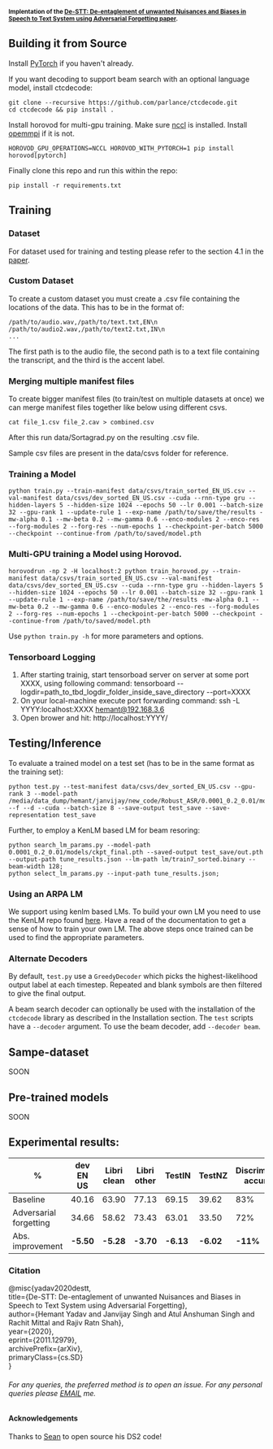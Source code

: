 <sub> **Implentation of the [De-STT: De-entaglement of unwanted Nuisances and Biases in Speech to Text System using Adversarial Forgetting paper](https://arxiv.org/abs/2011.12979).**</sub> <br/>

## Building it from Source
Install [PyTorch](https://github.com/pytorch/pytorch#installation) if you haven't already.

If you want decoding to support beam search with an optional language model, install ctcdecode:
```
git clone --recursive https://github.com/parlance/ctcdecode.git
cd ctcdecode && pip install .
```
Install horovod for multi-gpu training. Make sure [nccl](https://developer.nvidia.com/nccl) is installed. Install [opemmpi](https://edu.itp.phys.ethz.ch/hs12/programming_techniques/openmpi.pdf) if it is not. 
```
HOROVOD_GPU_OPERATIONS=NCCL HOROVOD_WITH_PYTORCH=1 pip install horovod[pytorch]
```

Finally clone this repo and run this within the repo:
```
pip install -r requirements.txt
```

## Training

### Dataset
For dataset used for training and testing please refer to the section 4.1 in the [paper](https://arxiv.org/pdf/2011.12979.pdf).

### Custom Dataset
To create a custom dataset you must create a .csv file containing the locations of the data. This has to be in the format of:
```
/path/to/audio.wav,/path/to/text.txt,EN\n
/path/to/audio2.wav,/path/to/text2.txt,IN\n
...
```

The first path is to the audio file, the second path is to a text file containing the transcript, and the third is the accent label. 

### Merging multiple manifest files

To create bigger manifest files (to train/test on multiple datasets at once) we can merge manifest files together like below using different csvs.
```
cat file_1.csv file_2.cav > combined.csv
```

After this run data/Sortagrad.py on the resulting .csv file.

Sample csv files are present in the data/csvs folder for reference.


### Training a Model
```
python train.py --train-manifest data/csvs/train_sorted_EN_US.csv --val-manifest data/csvs/dev_sorted_EN_US.csv --cuda --rnn-type gru --hidden-layers 5 --hidden-size 1024 --epochs 50 --lr 0.001 --batch-size 32 --gpu-rank 1 --update-rule 1 --exp-name /path/to/save/the/results -mw-alpha 0.1 --mw-beta 0.2 --mw-gamma 0.6 --enco-modules 2 --enco-res --forg-modules 2 --forg-res --num-epochs 1 --checkpoint-per-batch 5000 --checkpoint --continue-from /path/to/saved/model.pth
```

### Multi-GPU training a Model using Horovod.
```
horovodrun -np 2 -H localhost:2 python train_horovod.py --train-manifest data/csvs/train_sorted_EN_US.csv --val-manifest data/csvs/dev_sorted_EN_US.csv --cuda --rnn-type gru --hidden-layers 5 --hidden-size 1024 --epochs 50 --lr 0.001 --batch-size 32 --gpu-rank 1 --update-rule 1 --exp-name /path/to/save/the/results -mw-alpha 0.1 --mw-beta 0.2 --mw-gamma 0.6 --enco-modules 2 --enco-res --forg-modules 2 --forg-res --num-epochs 1 --checkpoint-per-batch 5000 --checkpoint --continue-from /path/to/saved/model.pth
```

Use `python train.py -h` for more parameters and options.


### Tensorboard Logging
1. After starting trainig, start tensorboad server on server at some port XXXX, using following command: tensorboard --logdir=path_to_tbd_logdir_folder_inside_save_directory --port=XXXX
2. On your local-machine execute port forwarding command: ssh -L YYYY:localhost:XXXX hemant@192.168.3.6 
3. Open brower and hit: http://localhost:YYYY/

## Testing/Inference

To evaluate a trained model on a test set (has to be in the same format as the training set):

```
python test.py --test-manifest data/csvs/dev_sorted_EN_US.csv --gpu-rank 3 --model-path /media/data_dump/hemant/janvijay/new_code/Robust_ASR/0.0001_0.2_0.01/models/ckpt_final.pth --f --d --cuda --batch-size 8 --save-output test_save --save-representation test_save
```

Further, to employ a KenLM based LM for beam resoring:

```
python search_lm_params.py --model-path 0.0001_0.2_0.01/models/ckpt_final.pth --saved-output test_save/out.pth --output-path tune_results.json --lm-path lm/train7_sorted.binary --beam-width 128;
python select_lm_params.py --input-path tune_results.json;
```

### Using an ARPA LM

We support using kenlm based LMs. To build your own LM you need to use the KenLM repo found [here](https://github.com/kpu/kenlm). Have a read of the documentation to get a sense of how to train your own LM. The above steps once trained can be used to find the appropriate parameters.

### Alternate Decoders
By default, `test.py` use a `GreedyDecoder` which picks the highest-likelihood output label at each timestep. Repeated and blank symbols are then filtered to give the final output.

A beam search decoder can optionally be used with the installation of the `ctcdecode` library as described in the Installation section. The `test` scripts have a `--decoder` argument. To use the beam decoder, add `--decoder beam`. 

## Sampe-dataset

SOON

## Pre-trained models

SOON

## Experimental results: <br/>
|%                      |dev EN US  |Libri clean|Libri other|TestIN    |TestNZ    |Discriminator accuracy|
|-----------------------|-----------|-----------|-----------|----------|----------|----------------------|
|Baseline               |40.16      |63.90      |77.13      |69.15     |39.62     |83%                   |
|Adversarial forgetting |34.66      |58.62      |73.43      |63.01     |33.50     |72%                   |
|Abs. improvement       |**-5.50**  |**-5.28**  |**-3.70**  |**-6.13** |**-6.02** |**-11%**              |


### Citation

@misc{yadav2020destt,<br/>
      title={De-STT: De-entaglement of unwanted Nuisances and Biases in Speech to Text System using Adversarial Forgetting}, <br/>
      author={Hemant Yadav and Janvijay Singh and Atul Anshuman Singh and Rachit Mittal and Rajiv Ratn Shah},<br/>
      year={2020},<br/>
      eprint={2011.12979},<br/>
      archivePrefix={arXiv},<br/>
      primaryClass={cs.SD}<br/>
}<br/>


###### For any queries, the preferred method is to open an issue. For any personal queries please [EMAIL](hemantya@iiitd.ac.in) me.
#### Acknowledgements
Thanks to [Sean](https://github.com/SeanNaren) to open source his DS2 code!


